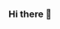 ### Hi there 👋

<!--
**avikram553/avikram553** is a ✨ _special_ ✨ repository because its `README.md` (this file) appears on your GitHub profile.

Here are some ideas to get you started:

- 🌱 I’m currently learning Cloud Native
- 👯 I’m looking to collaborate on 
- 🤔 I’m looking for help with Docker and Kubernetes
- 💬 Ask me about Anything
- 📫 How to reach me: ...
- 😄 Pronouns: He/Him

-->
